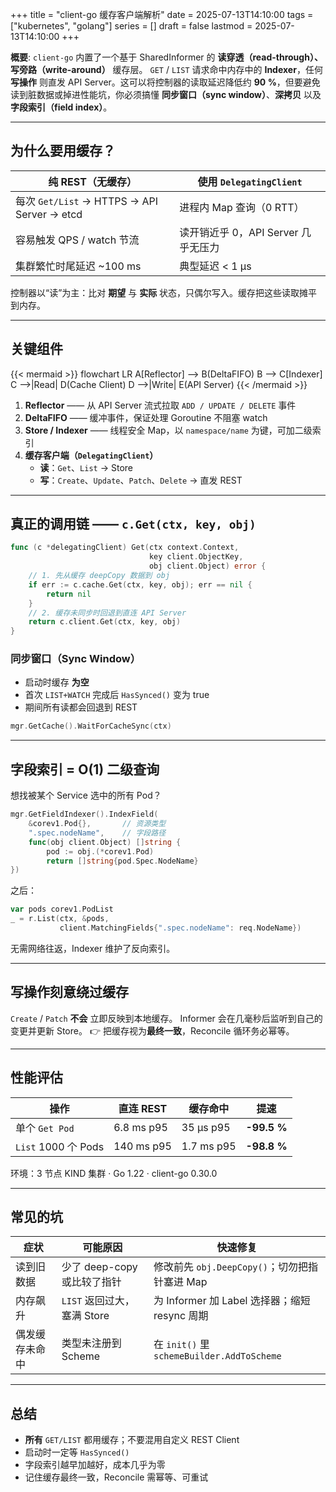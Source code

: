 +++
title      = "client-go 缓存客户端解析"
date       = 2025-07-13T14:10:00
tags       = ["kubernetes", "golang"]
series     = []
draft      = false
lastmod    = 2025-07-13T14:10:00
+++

**概要**: `client-go` 内置了一个基于 SharedInformer 的 **读穿透（read-through）、写旁路（write-around）** 缓存层。  `GET` / `LIST` 请求命中内存中的 **Indexer**，任何 **写操作** 则直发 API Server。这可以将控制器的读取延迟降低约 **90 %**，但要避免读到脏数据或掉进性能坑，你必须搞懂 **同步窗口（sync window）**、**深拷贝** 以及 **字段索引（field index）**。

---

## 为什么要用缓存？

| 纯 REST（无缓存）                 | 使用 `DelegatingClient`               |
|----------------------------------|---------------------------------------|
| 每次 `Get/List` → HTTPS → API Server → etcd | 进程内 Map 查询（0 RTT）             |
| 容易触发 QPS / watch 节流        | 读开销近乎 0，API Server 几乎无压力   |
| 集群繁忙时尾延迟 ~100 ms          | 典型延迟 < 1 µs                      |

控制器以“读”为主：比对 **期望** 与 **实际** 状态，只偶尔写入。缓存把这些读取摊平到内存。

---

## 关键组件

{{< mermaid >}}
flowchart LR
  A[Reflector] --> B(DeltaFIFO)
  B --> C[Indexer]
  C -->|Read| D(Cache Client)
  D -->|Write| E(API Server)
{{< /mermaid >}}

1. **Reflector** —— 从 API Server 流式拉取 `ADD / UPDATE / DELETE` 事件  
2. **DeltaFIFO** —— 缓冲事件，保证处理 Goroutine 不阻塞 watch  
3. **Store / Indexer** —— 线程安全 Map，以 `namespace/name` 为键，可加二级索引  
4. **缓存客户端（`DelegatingClient`）**  
   * **读**：`Get`、`List` → Store  
   * **写**：`Create`、`Update`、`Patch`、`Delete` → 直发 REST

---

## 真正的调用链 —— `c.Get(ctx, key, obj)`

```go
func (c *delegatingClient) Get(ctx context.Context,
                               key client.ObjectKey,
                               obj client.Object) error {
    // 1. 先从缓存 deepCopy 数据到 obj
    if err := c.cache.Get(ctx, key, obj); err == nil {
        return nil
    }
    // 2. 缓存未同步时回退到直连 API Server
    return c.client.Get(ctx, key, obj)
}
````

### 同步窗口（Sync Window）

* 启动时缓存 **为空**
* 首次 `LIST+WATCH` 完成后 `HasSynced()` 变为 true
* 期间所有读都会回退到 REST

```go
mgr.GetCache().WaitForCacheSync(ctx)
```

---

## 字段索引 = O(1) 二级查询

想找被某个 Service 选中的所有 Pod？

```go
mgr.GetFieldIndexer().IndexField(
    &corev1.Pod{},       // 资源类型
    ".spec.nodeName",    // 字段路径
    func(obj client.Object) []string {
        pod := obj.(*corev1.Pod)
        return []string{pod.Spec.NodeName}
})
```

之后：

```go
var pods corev1.PodList
_ = r.List(ctx, &pods,
           client.MatchingFields{".spec.nodeName": req.NodeName})
```

无需网络往返，Indexer 维护了反向索引。

---

## 写操作刻意绕过缓存

`Create` / `Patch` **不会** 立即反映到本地缓存。
Informer 会在几毫秒后监听到自己的变更并更新 Store。
👉 把缓存视为**最终一致**，Reconcile 循环务必幂等。

---

## 性能评估

| 操作                 | 直连 REST    | 缓存命中       | 提速          |
| ------------------ | ---------- | ---------- | ----------- |
| 单个 `Get Pod`       | 6.8 ms p95 | 35 µs p95  | **-99.5 %** |
| `List` 1000 个 Pods | 140 ms p95 | 1.7 ms p95 | **-98.8 %** |

环境：3 节点 KIND 集群 · Go 1.22 · client-go 0.30.0

---

## 常见的坑

| 症状      | 可能原因                 | 快速修复                                     |
| ------- | -------------------- | ---------------------------------------- |
| 读到旧数据   | 少了 deep-copy 或比较了指针  | 修改前先 `obj.DeepCopy()`；切勿把指针塞进 Map        |
| 内存飙升    | `LIST` 返回过大，塞满 Store | 为 Informer 加 Label 选择器；缩短 resync 周期      |
| 偶发缓存未命中 | 类型未注册到 Scheme        | 在 `init()` 里 `schemeBuilder.AddToScheme` |

---

## 总结

* **所有** `GET/LIST` 都用缓存；不要混用自定义 REST Client
* 启动时一定等 `HasSynced()`
* 字段索引越早加越好，成本几乎为零
* 记住缓存最终一致，Reconcile 需幂等、可重试

